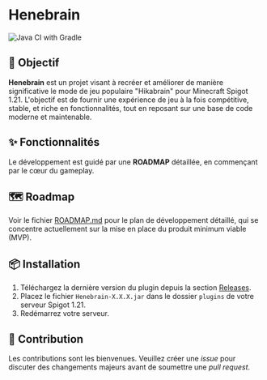 # Henebrain

![Java CI with Gradle](https://github.com/GordoxGit/Hikabrain/actions/workflows/build.yml/badge.svg)

## 🎯 Objectif

**Henebrain** est un projet visant à recréer et améliorer de manière significative le mode de jeu populaire "Hikabrain" pour Minecraft Spigot 1.21. L'objectif est de fournir une expérience de jeu à la fois compétitive, stable, et riche en fonctionnalités, tout en reposant sur une base de code moderne et maintenable.

## ✨ Fonctionnalités

Le développement est guidé par une **ROADMAP** détaillée, en commençant par le cœur du gameplay.

## 🗺️ Roadmap

Voir le fichier [ROADMAP.md](ROADMAP.md) pour le plan de développement détaillé, qui se concentre actuellement sur la mise en place du produit minimum viable (MVP).

## 📦 Installation

1.  Téléchargez la dernière version du plugin depuis la section [Releases](https://github.com/GordoxGit/Hikabrain/releases).
2.  Placez le fichier `Henebrain-X.X.X.jar` dans le dossier `plugins` de votre serveur Spigot 1.21.
3.  Redémarrez votre serveur.

## 🤝 Contribution

Les contributions sont les bienvenues. Veuillez créer une *issue* pour discuter des changements majeurs avant de soumettre une *pull request*.
